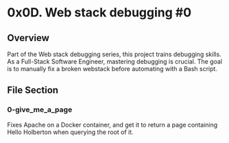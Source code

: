 # 0x0D. Web stack debugging #0

## Overview

Part of the Web stack debugging series, this project trains debugging skills. As a Full-Stack Software Engineer, mastering debugging is crucial. The goal is to manually fix a broken webstack before automating with a Bash script.

## File Section

### 0-give_me_a_page
Fixes Apache on a Docker container, and get it to return a page containing Hello Holberton when querying the root of it.
